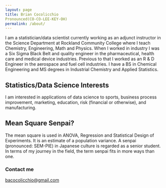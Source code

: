 ```yaml
---
layout: page
title: Brian Cocolicchio 
Pronounced(CO-CO-LEE-KEY-OH)
permalink: /about/
---
```


 I am a statistician/data scientist currently working as an adjunct instructor in the Science Department at Rockland Community College where I teach Chemistry, Engineering, Math and Physics. When I worked in industry I was a Six Sigma Black Belt and quality engineer in the pharmaceutical, health care and medical device industries. Previous to that I worked as an R & D Engineer in the aerospace and fuel cell industries.  I have a BS in Chemical Engineering and MS degrees in Industrial Chemistry and Applied Statistics.

## Statistics/Data Science Interests

I am interested in applications of data science to sports, business process improvement, marketing, education, risk (financial or otherwise), and manufacturing. 

## Mean Square Senpai?

The mean square is used in ANOVA, Regression and Statistical Design of Experiments. It is an estimate of a population variance. A senpai (pronounced: SEM-PIE) in Japanese culture is regarded as a senior student. In terms of my journey in the field, the term senpai fits in more ways than one.


### Contact me

[bacocolicchio@gmail.com](mailto:bacocolicchio@gmail.com)